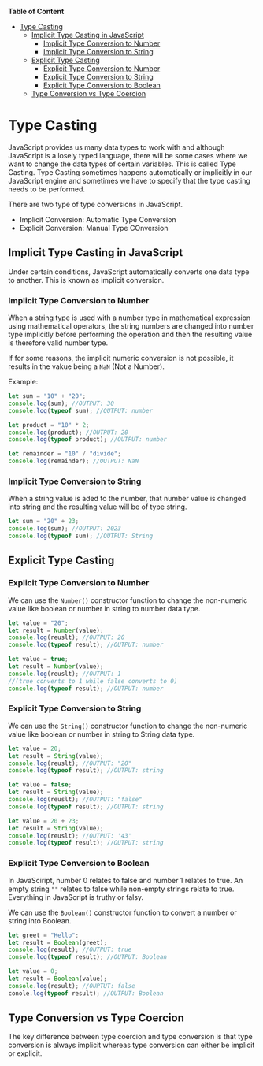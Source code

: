 **Table of Content**

- [Type Casting](#type-casting)
  - [Implicit Type Casting in JavaScript](#implicit-type-casting-in-javascript)
    - [Implicit Type Conversion to Number](#implicit-type-conversion-to-number)
    - [Implicit Type Conversion to String](#implicit-type-conversion-to-string)
  - [Explicit Type Casting](#explicit-type-casting)
    - [Explicit Type Conversion to Number](#explicit-type-conversion-to-number)
    - [Explicit Type Conversion to String](#explicit-type-conversion-to-string)
    - [Explicit Type Conversion to Boolean](#explicit-type-conversion-to-boolean)
  - [Type Conversion vs Type Coercion](#type-conversion-vs-type-coercion)

# Type Casting

JavaScript provides us many data types to work with and although JavaScript is a losely typed language, there will be some cases where we want to change the data types of certain variables. This is called Type Casting. Type Casting sometimes happens automatically or implicitly in our JavaScript engine and sometimes we have to specify that the type casting needs to be performed.

There are two type of type conversions in JavaScript.

- Implicit Conversion: Automatic Type Conversion
- Explicit Conversion: Manual Type COnversion

## Implicit Type Casting in JavaScript

Under certain conditions, JavaScript automatically converts one data type to another. This is known as implicit conversion.

### Implicit Type Conversion to Number

When a string type is used with a number type in mathematical expression using mathematical operators, the string numbers are changed into number type implicitly before performing the operation and then the resulting value is therefore valid number type.

If for some reasons, the implicit numeric conversion is not possible, it results in the vakue being a `NaN` (Not a Number).

Example:

```js
let sum = "10" + "20";
console.log(sum); //OUTPUT: 30
console.log(typeof sum); //OUTPUT: number

let product = "10" * 2;
console.log(product); //OUTPUT: 20
console.log(typeof product); //OUTPUT: number

let remainder = "10" / "divide";
console.log(remainder); //OUTPUT: NaN
```

### Implicit Type Conversion to String

When a string value is aded to the number, that number value is changed into string and the resulting value will be of type string.

```js
let sum = "20" + 23;
console.log(sum); //OUTPUT: 2023
console.log(typeof sum); //OUTPUT: String
```

## Explicit Type Casting

### Explicit Type Conversion to Number

We can use the `Number()` constructor function to change the non-numeric value like boolean or number in string to number data type.

```js
let value = "20";
let result = Number(value);
console.log(reuslt); //OUTPUT: 20
console.log(typeof result); //OUTPUT: number

let value = true;
let result = Number(value);
console.log(reuslt); //OUTPUT: 1
//(true converts to 1 while false converts to 0)
console.log(typeof result); //OUTPUT: number
```

### Explicit Type Conversion to String

We can use the `String()` constructor function to change the non-numeric value like boolean or number in string to String data type.

```js
let value = 20;
let result = String(value);
console.log(reuslt); //OUTPUT: "20"
console.log(typeof result); //OUTPUT: string

let value = false;
let result = String(value);
console.log(reuslt); //OUTPUT: "false"
console.log(typeof result); //OUTPUT: string

let value = 20 + 23;
let result = String(value);
console.log(reuslt); //OUTPUT: '43'
console.log(typeof result); //OUTPUT: string
```

### Explicit Type Conversion to Boolean

In JavaSciript, number 0 relates to false and number 1 relates to true. An empty string `""` relates to false while non-empty strings relate to true. Everything in JavaScript is truthy or falsy.

We can use the `Boolean()` constructor function to convert a number or string into Boolean.

```js
let greet = "Hello";
let result = Boolean(greet);
console.log(result); //OUTPUT: true
console.log(typeof result); //OUTPUT: Boolean

let value = 0;
let result = Boolean(value);
console.log(result); //OUPTUT: false
conole.log(typeof result); //OUTPUT: Boolean
```

## Type Conversion vs Type Coercion

The key difference between type coercion and type conversion is that type conversion is always implicit whereas type conversion can either be implicit or explicit.
